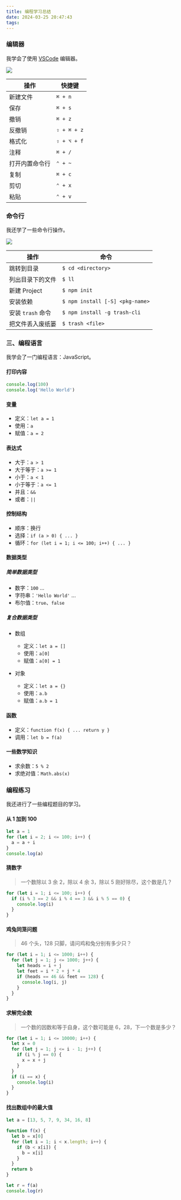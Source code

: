 ```yaml
---
title: 编程学习总结
date: 2024-03-25 20:47:43
tags:
---
```


### 编辑器

我学会了使用 [VSCode](https://code.visualstudio.com/) 编辑器。

![](https://code.visualstudio.com/assets/home/home-screenshot-mac-2x.png)

| 操作 | 快捷键 |
| --- | --- |
| 新建文件 | `⌘ + n` |
| 保存 | `⌘ + s` |
| 撤销 | `⌘ + z` |
| 反撤销 | `⇧ + ⌘ + z` |
| 格式化 | `⇧ + ⌥ + f` |
| 注释 | `⌘ + /` |
| 打开内置命令行 | `⌃ + ~` |
| 复制 | `⌘ + c` |
| 剪切 | `⌃ + x` |
| 粘贴 | `⌃ + v` |

### 命令行

我还学了一些命令行操作。

![](https://iterm2.com/img/logo2x.jpg)

| 操作 | 命令 |
| --- | --- |
| 跳转到目录 | `$ cd <directory>` |
| 列出目录下的文件 | `$ ll` |
| 新建 Project | `$ npm init` |
| 安装依赖 | `$ npm install [-S] <pkg-name>` |
| 安装 `trash` 命令 | `$ npm install -g trash-cli` |
| 把文件丢入废纸篓 | `$ trash <file>` |

### 三、编程语言

我学会了一门编程语言：JavaScript。

#### 打印内容

```javascript
console.log(100)
console.log('Hello World')
```

#### 变量

- 定义：`let a = 1`
- 使用：`a`
- 赋值：`a = 2`

#### 表达式

- 大于：`a > 1`
- 大于等于：`a >= 1`
- 小于：`a < 1`
- 小于等于：`a <= 1`
- 并且：`&&`
- 或者：`||`

#### 控制结构

- 顺序：换行
- 选择：`if (a > 0) { ... }`
- 循环：`for (let i = 1; i <= 100; i++) { ... }`

#### 数据类型

##### 简单数据类型

- 数字：`100` ...
- 字符串：`'Hello World'` ...
- 布尔值：`true`、`false`

##### 复合数据类型

- 数组
  - 定义：`let a = []`
  - 使用：`a[0]`
  - 赋值：`a[0] = 1`

- 对象
  - 定义：`let a = {}`
  - 使用：`a.b`
  - 赋值：`a.b = 1`

#### 函数

- 定义：`function f(x) { ... return y }`
- 调用：`let b = f(a)`

#### 一些数学知识

- 求余数：`5 % 2`
- 求绝对值：`Math.abs(x)`

### 编程练习

我还进行了一些编程题目的学习。

#### 从 1 加到 100

```javascript
let a = 1
for (let i = 2; i <= 100; i++) {
  a = a + i
}
console.log(a)
```

#### 猜数字

> 一个数除以 3 余 2，除以 4 余 3，除以 5 刚好除尽，这个数是几？

```javascript
for (let i = 1; i <= 100; i++) {
  if (i % 3 == 2 && i % 4 == 3 && i % 5 == 0) {
    console.log(i)
  }
}
```

#### 鸡兔同笼问题

> 46 个头，128 只脚，请问鸡和兔分别有多少只？

```javascript
for (let i = 1; i <= 1000; i++) {
  for (let j = 1; j <= 1000; j++) {
    let heads = i + j
    let feet = i * 2 + j * 4
    if (heads == 46 && feet == 128) {
      console.log(i, j)
    }
  }
}
```

#### 求解完全数

> 一个数的因数和等于自身，这个数可能是 6，28，下一个数是多少？

```javascript
for (let i = 1; i <= 10000; i++) {
  let x = 0
  for (let j = 1; j <= i - 1; j++) {
    if (i % j == 0) {
      x = x + j
    }
  }
  if (i == x) {
    console.log(i)
  }
}
```

#### 找出数组中的最大值

```javascript
let a = [13, 5, 7, 9, 34, 16, 8]

function f(x) {
  let b = x[0]
  for (let i = 1; i < x.length; i++) {
    if (b < x[i]) {
      b = x[i]
    }
  }
  return b
}

let r = f(a)
console.log(r)
```